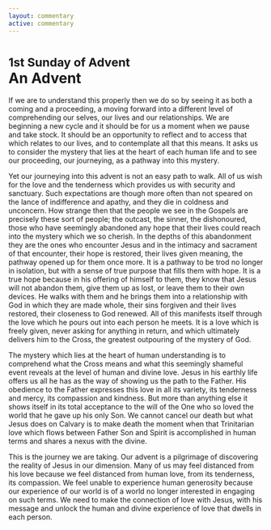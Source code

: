 ```yaml
---
layout: commentary
active: commentary
---
```


# <small>1st Sunday of Advent</small><br />An Advent

If we are to understand this properly then we do so by seeing it as both a coming and a proceeding, a moving forward into a different level of comprehending our selves, our lives and our relationships. We are beginning a new cycle and it should be for us a moment when we pause and take stock. It should be an opportunity to reflect and to access that which relates to our lives, and to contemplate all that this means. It asks us to consider the mystery that lies at the heart of each human life and to see our proceeding, our journeying, as a pathway into this mystery. 

Yet our journeying into this advent is not an easy path to walk. All of us wish for the love and the tenderness which provides us with security and sanctuary. Such expectations are though more often than not speared on the lance of indifference and apathy, and they die in coldness and unconcern. How strange then that the people we see in the Gospels are precisely these sort of people; the outcast, the sinner, the dishonoured, those who have seemingly abandoned any hope that their lives could reach into the mystery which we so cherish. In the depths of this abandonment they are the ones who encounter Jesus and in the intimacy and sacrament of that encounter, their hope is restored, their lives given meaning, the pathway opened up for them once more. It is a pathway to be trod no longer in isolation, but with a sense of true purpose that fills them with hope. It is a true hope because in his offering of himself to them, they know that Jesus will not abandon them, give them up as lost, or leave them to their own devices. He walks with them and he brings them into a relationship with God in which they are made whole, their sins forgiven and their lives restored, their closeness to God renewed. All of this manifests itself through the love which he pours out into each person he meets. It is a love which is freely given, never asking for anything in return, and which ultimately delivers him to the Cross, the greatest outpouring of the mystery of God.

The mystery which lies at the heart of human understanding is to comprehend what the Cross means and what this seemingly shameful event reveals at the level of human and divine love. Jesus in his earthly life offers us all he has as the way of showing us the path to the Father. His obedience to the Father expresses this love in all its variety, its tenderness and mercy, its compassion and kindness. But more than anything else it shows itself in its total acceptance to the will of the One who so loved the world that he gave up his only Son. We cannot cancel our death but what Jesus does on Calvary is to make death the moment when that Trinitarian love which flows between Father Son and Spirit is accomplished in human terms and shares a nexus with the divine.

This is the journey we are taking. Our advent is a pilgrimage of discovering the reality of Jesus in our dimension. Many of us may feel distanced from his love because we feel distanced from human love, from its tenderness, its compassion. We feel unable to experience human generosity because our experience of our world is of a world no longer interested in engaging on such terms. We need to make the connection of love with Jesus, with his message and unlock the human and divine experience of love that dwells in each person.  



   

